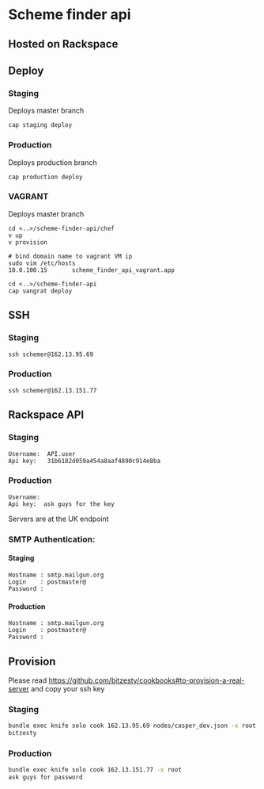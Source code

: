 Scheme finder api
======

## Hosted on Rackspace

## Deploy

### Staging

Deploys master branch

```
cap staging deploy
```

### Production

Deploys production branch

```
cap production deploy
```

### VAGRANT

Deploys master branch

```
cd <..>/scheme-finder-api/chef
v up
v provision

# bind domain name to vagrant VM ip
sudo vim /etc/hosts
10.0.100.15       scheme_finder_api_vagrant.app

cd <..>/scheme-finder-api
cap vangrat deploy
```

## SSH

### Staging

```
ssh schemer@162.13.95.69
```

### Production

```
ssh schemer@162.13.151.77
```

## Rackspace API

### Staging

```
Username:  API.user
Api key:   31b6182d059a454a8aaf4890c914e8ba
```

### Production

```
Username:
Api key:  ask guys for the key
```

Servers are at the UK endpoint

### SMTP Authentication:

#### Staging

```
Hostname : smtp.mailgun.org
Login    : postmaster@
Password :
```

#### Production

```
Hostname : smtp.mailgun.org
Login    : postmaster@
Password :
```

## Provision

Please read
https://github.com/bitzesty/cookbooks#to-provision-a-real-server and
copy your ssh key

### Staging

```bash
bundle exec knife solo cook 162.13.95.69 nodes/casper_dev.json -x root
bitzesty
```

### Production

```bash
bundle exec knife solo cook 162.13.151.77 -x root
ask guys for password
```
